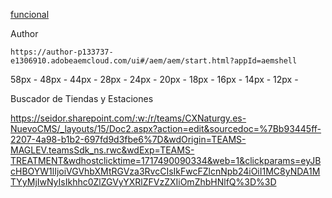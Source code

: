 [funcional](https://seidor.sharepoint.com/:w:/r/teams/CXNaturgy.es-NuevoCMS/_layouts/15/Doc2.aspx?action=edit&sourcedoc=%7B1cf9560b-0178-48d1-b3d0-2cd8802d4d82%7D&wdOrigin=TEAMS-MAGLEV.teamsSdk_ns.rwc&wdExp=TEAMS-TREATMENT&wdhostclicktime=1713174346360&web=1&clickparams=eyJBcHBOYW1lIjoiVGVhbXMtRGVza3RvcCIsIkFwcFZlcnNpb24iOiI1MC8yNDA1MDMwNzYxNCIsIkhhc0ZlZGVyYXRlZFVzZXIiOmZhbHNlfQ%3D%3D)

Author
```
https://author-p133737-e1306910.adobeaemcloud.com/ui#/aem/aem/start.html?appId=aemshell
```

58px - 
48px - 
44px - 
28px - 
24px - 
20px - 
18px - 
16px - 
14px - 
12px - 

Buscador de Tiendas y Estaciones

https://seidor.sharepoint.com/:w:/r/teams/CXNaturgy.es-NuevoCMS/_layouts/15/Doc2.aspx?action=edit&sourcedoc=%7Bb93445ff-2207-4a98-b1b2-697fd9d3fbe6%7D&wdOrigin=TEAMS-MAGLEV.teamsSdk_ns.rwc&wdExp=TEAMS-TREATMENT&wdhostclicktime=1717490090334&web=1&clickparams=eyJBcHBOYW1lIjoiVGVhbXMtRGVza3RvcCIsIkFwcFZlcnNpb24iOiI1MC8yNDA1MTYyMjIwNyIsIkhhc0ZlZGVyYXRlZFVzZXIiOmZhbHNlfQ%3D%3D